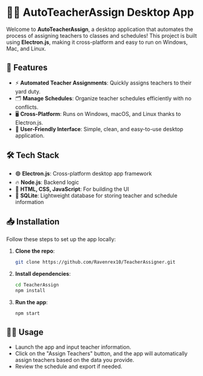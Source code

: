 # 🧑‍🏫 AutoTeacherAssign Desktop App

Welcome to **AutoTeacherAssign**, a desktop application that automates the process of assigning teachers to classes and schedules! This project is built using **Electron.js**, making it cross-platform and easy to run on Windows, Mac, and Linux.

## 🚀 Features

- ⚡ **Automated Teacher Assignments**: Quickly assigns teachers to their yard duty.
- 🗂️ **Manage Schedules**: Organize teacher schedules efficiently with no conflicts.
- 🖥️ **Cross-Platform**: Runs on Windows, macOS, and Linux thanks to Electron.js.
- 🎨 **User-Friendly Interface**: Simple, clean, and easy-to-use desktop application.

## 🛠️ Tech Stack

- 🟢 **Electron.js**: Cross-platform desktop app framework
- 🔥 **Node.js**: Backend logic
- 📄 **HTML, CSS, JavaScript**: For building the UI
- 💾 **SQLite**: Lightweight database for storing teacher and schedule information

## 📥 Installation

Follow these steps to set up the app locally:

1. **Clone the repo**:
    ```bash
    git clone https://github.com/Ravenrex10/TeacherAssigner.git
    ```
2. **Install dependencies**:
    ```bash
    cd TeacherAssign
    npm install
    ```
3. **Run the app**:
    ```bash
    npm start
    ```

## 🧑‍💻 Usage

- Launch the app and input teacher information.
- Click on the "Assign Teachers" button, and the app will automatically assign teachers based on the data you provide.
- Review the schedule and export if needed.
